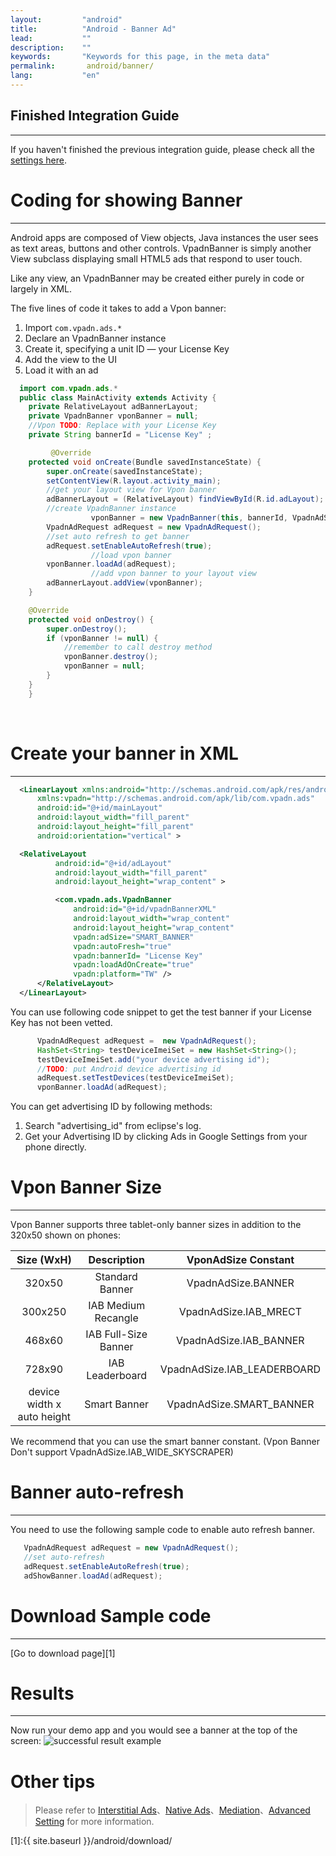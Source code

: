 ```yaml
---
layout:         "android"
title:          "Android - Banner Ad"
lead:           ""
description:    ""
keywords:       "Keywords for this page, in the meta data"
permalink:       android/banner/
lang:           "en"
---
```

## Finished Integration Guide
---
If you haven't finished the previous integration guide, please check all the [settings here](../integration-guide/).

# Coding for showing Banner
---
  Android apps are composed of View objects, Java instances the user sees as text areas, buttons and other controls. VpadnBanner is simply another View subclass displaying small HTML5 ads that respond to user touch.

  Like any view, an VpadnBanner may be created either purely in code or largely in XML.

  The five lines of code it takes to add a Vpon banner:

1. Import `com.vpadn.ads.*`
2. Declare an VpadnBanner instance
3. Create it, specifying a unit ID — your License Key
4. Add the view to the UI
5. Load it with an ad

```java
  import com.vpadn.ads.*
  public class MainActivity extends Activity {
  	private RelativeLayout adBannerLayout;
  	private VpadnBanner vponBanner = null;
  	//Vpon TODO: Replace with your License Key
  	private String bannerId = "License Key" ;

         @Override
  	protected void onCreate(Bundle savedInstanceState) {
  		super.onCreate(savedInstanceState);
  		setContentView(R.layout.activity_main);
  		//get your layout view for Vpon banner
  		adBannerLayout = (RelativeLayout) findViewById(R.id.adLayout);
  		//create VpadnBanner instance
                  vponBanner = new VpadnBanner(this, bannerId, VpadnAdSize.SMART_BANNER, "TW");
  		VpadnAdRequest adRequest = new VpadnAdRequest();
  		//set auto refresh to get banner
  		adRequest.setEnableAutoRefresh(true);
                  //load vpon banner
  		vponBanner.loadAd(adRequest);
                  //add vpon banner to your layout view
  		adBannerLayout.addView(vponBanner);
  	}

  	@Override
  	protected void onDestroy() {
  		super.onDestroy();
  		if (vponBanner != null) {
  			//remember to call destroy method
  			vponBanner.destroy();
  			vponBanner = null;
  		}
  	}
    }
```
  <br>

# Create your banner in XML
---
``` xml
  <LinearLayout xmlns:android="http://schemas.android.com/apk/res/android"
      xmlns:vpadn="http://schemas.android.com/apk/lib/com.vpadn.ads"
      android:id="@+id/mainLayout"
      android:layout_width="fill_parent"
      android:layout_height="fill_parent"
      android:orientation="vertical" >

  <RelativeLayout
          android:id="@+id/adLayout"
          android:layout_width="fill_parent"
          android:layout_height="wrap_content" >

          <com.vpadn.ads.VpadnBanner
              android:id="@+id/vpadnBannerXML"
              android:layout_width="wrap_content"
              android:layout_height="wrap_content"
              vpadn:adSize="SMART_BANNER"
              vpadn:autoFresh="true"
              vpadn:bannerId= "License Key"
              vpadn:loadAdOnCreate="true"
              vpadn:platform="TW" />
      </RelativeLayout>
  </LinearLayout>
```

  You can use following code snippet to get the test banner if your License Key has not been vetted.
<br>

```java
      VpadnAdRequest adRequest =  new VpadnAdRequest();
      HashSet<String> testDeviceImeiSet = new HashSet<String>();
      testDeviceImeiSet.add("your device advertising id");
      //TODO: put Android device advertising id
      adRequest.setTestDevices(testDeviceImeiSet);
      vponBanner.loadAd(adRequest);
```
  You can get advertising ID by following methods:
  1. Search "advertising_id" from eclipse's log.
  2. Get your Advertising ID by clicking Ads in Google Settings from your phone directly.


# Vpon Banner Size
---
Vpon Banner supports three tablet-only banner sizes in addition to the 320x50 shown on phones:

|      Size (WxH)            | Description    |  VponAdSize Constant            |
  :------------------------: | :-------------:| :-----------------------------:
  320x50                     | Standard Banner| VpadnAdSize.BANNER
  300x250                    |IAB Medium Recangle| VpadnAdSize.IAB\_MRECT
  468x60                     |IAB Full-Size Banner| VpadnAdSize.IAB\_BANNER
  728x90                     | IAB Leaderboard|  VpadnAdSize.IAB\_LEADERBOARD
  device width x auto height | Smart Banner    |  VpadnAdSize.SMART\_BANNER

  We recommend that you can use the smart banner constant. (Vpon Banner Don't support VpadnAdSize.IAB_WIDE_SKYSCRAPER)


# Banner auto-refresh
----
You need to use the following sample code to enable auto refresh banner.

```java
   VpadnAdRequest adRequest = new VpadnAdRequest();
   //set auto-refresh
   adRequest.setEnableAutoRefresh(true);
   adShowBanner.loadAd(adRequest);
```


# Download Sample code
---
[Go to download page][1]
<br>

# Results
---
Now run your demo app and you would see a banner at the top of the screen:
<img class="width-400" src="{{site.imgurl}}/A-sdk330-03.png" alt="successful result example">

# Other tips
> Please refer to [Interstitial Ads](../Interstitial)、[Native Ads](../native)、[Mediation](../mediation)、[Advanced Setting](../advanced) for more information.



[1]:{{ site.baseurl }}/android/download/
